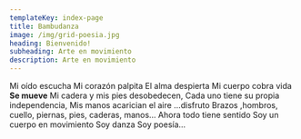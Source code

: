 ```yaml
---
templateKey: index-page
title: Bambudanza
image: /img/grid-poesia.jpg
heading: Bienvenido!
subheading: Arte en movimiento
description: Arte en movimiento
---
```

Mi oído escucha
Mi corazón palpita
El alma despierta
Mi cuerpo cobra vida
**Se mueve**
Mi cadera y mis pies desobedecen,
Cada uno tiene su propia independencia,
Mis manos acarician el aire …disfruto
Brazos ,hombros, cuello, piernas, pies, caderas, manos…
Ahora todo tiene sentido
Soy un cuerpo en movimiento
Soy danza
Soy poesía…